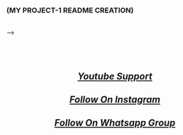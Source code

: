 ### (MY PROJECT-1 README CREATION)
<br>
-->
<div align="center">
<br>
  
  <div>
<br>
<div>
  <br>

## _[Youtube Support](https://youtube.com/c/APMMODZ)_


## _[Follow On Instagram](https://instagram.com/Ajuzz_pc)_
  
  
## _[Follow On Whatsapp Group](https://chat.whatsapp.com/IBK2I44EHgHFPuTsv5K40I)_

